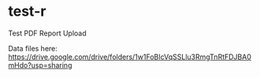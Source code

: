 # test-r
Test PDF Report Upload

Data files here:
https://drive.google.com/drive/folders/1w1FoBIcVqSSLlu3RmgTnRtFDJBA0mHdo?usp=sharing
